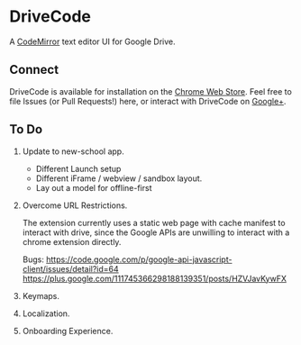 # DriveCode

A [CodeMirror](http://codemirror.net) text editor UI for Google Drive.

## Connect

DriveCode is available for installation on the [Chrome Web Store](https://chrome.google.com/webstore/detail/drivecode/cafaeenamnaaddgainjldnlhikikobpd).
Feel free to file Issues (or Pull Requests!) here, or interact with DriveCode on [Google+](https://plus.google.com/b/100255334116155747183/).

## To Do

1. Update to new-school app.

	* Different Launch setup
	* Different iFrame / webview / sandbox layout.
	* Lay out a model for offline-first
	
2. Overcome URL Restrictions.

   The extension currently uses a static web page with cache manifest to interact with drive, since the Google APIs are unwilling to
   interact with a chrome extension directly.
   
   Bugs:
   https://code.google.com/p/google-api-javascript-client/issues/detail?id=64
   https://plus.google.com/111745366298188139351/posts/HZVJavKywFX

3. Keymaps.
4. Localization.
5. Onboarding Experience.
